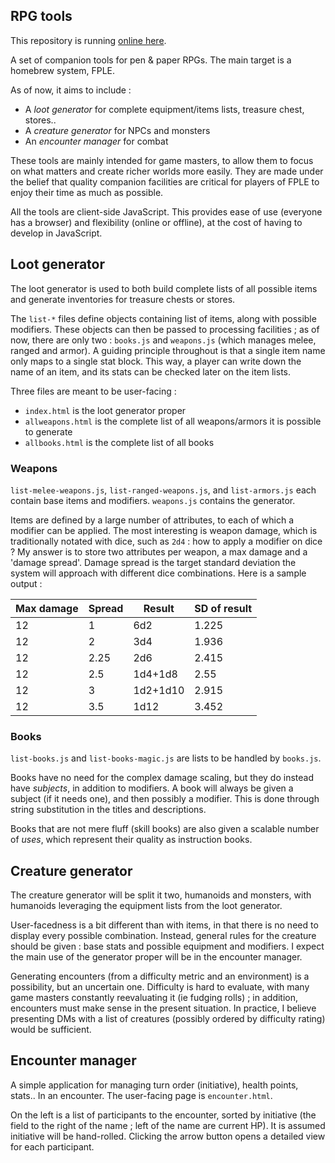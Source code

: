 ## RPG tools

This repository is running [online here](http://fple.richeli.eu/loot).

A set of companion tools for pen & paper RPGs. The main target is a homebrew system, FPLE.

As of now, it aims to include :
 - A *loot generator* for complete equipment/items lists, treasure chest, stores..
 - A *creature generator* for NPCs and monsters
 - An *encounter manager* for combat

These tools are mainly intended for game masters, to allow them to focus on what matters and create richer worlds more easily. They are made under the belief that quality companion facilities are critical for players of FPLE to enjoy their time as much as possible.

All the tools are client-side JavaScript. This provides ease of use (everyone has a browser) and flexibility (online or offline), at the cost of having to develop in JavaScript.

## Loot generator

The loot generator is used to both build complete lists of all possible items and generate inventories for treasure chests or stores.

The `list-*` files define objects containing list of items, along with possible modifiers. These objects can then be passed to processing facilities ; as of now, there are only two : `books.js` and `weapons.js` (which manages melee, ranged and armor). A guiding principle throughout is that a single item name only maps to a single stat block. This way, a player can write down the name of an item, and its stats can be checked later on the item lists.

Three files are meant to be user-facing :
 - `index.html` is the loot generator proper
 - `allweapons.html` is the complete list of all weapons/armors it is possible to generate
 - `allbooks.html` is the complete list of all books


### Weapons

`list-melee-weapons.js`, `list-ranged-weapons.js`, and `list-armors.js` each contain base items and modifiers. `weapons.js` contains the generator.

Items are defined by a large number of attributes, to each of which a modifier can be applied. The most interesting is weapon damage, which is traditionally notated with dice, such as `2d4` : how to apply a modifier on dice ? My answer is to store two attributes per weapon, a max damage and a 'damage spread'. Damage spread is the target standard deviation the system will approach with different dice combinations. Here is a sample output :

| Max damage | Spread | Result |SD of result|
|------------|--------|--------|------------|
|     12     |   1    |   6d2  | 1.225      |
|     12     |   2    |   3d4  | 1.936      |
|     12     |   2.25 |   2d6  | 2.415      |
|     12     |   2.5  |1d4+1d8 | 2.55       |
|     12     |   3    |1d2+1d10| 2.915      |
|     12     |   3.5  |  1d12  | 3.452      |


### Books

`list-books.js` and `list-books-magic.js` are lists to be handled by `books.js`.

Books have no need for the complex damage scaling, but they do instead have *subjects*, in addition to modifiers. A book will always be given a subject (if it needs one), and then possibly a modifier. This is done through string substitution in the titles and descriptions.

Books that are not mere fluff (skill books) are also given a scalable number of *uses*, which represent their quality as instruction books.

## Creature generator

The creature generator will be split it two, humanoids and monsters, with humanoids leveraging the equipment lists from the loot generator.

User-facedness is a bit different than with items, in that there is no need to display every possible combination. Instead, general rules for the creature should be given : base stats and possible equipment and modifiers. I expect the main use of the generator proper will be in the encounter manager.

Generating encounters (from a difficulty metric and an environment) is a possibility, but an uncertain one. Difficulty is hard to evaluate, with many game masters constantly reevaluating it (ie fudging rolls) ; in addition, encounters must make sense in the present situation. In practice, I believe presenting DMs with a list of creatures (possibly ordered by difficulty rating) would be sufficient.

## Encounter manager

A simple application for managing turn order (initiative), health points, stats.. In an encounter. The user-facing page is `encounter.html`.

On the left is a list of participants to the encounter, sorted by initiative (the field to the right of the name ; left of the name are current HP). It is assumed initiative will be hand-rolled.
Clicking the arrow button opens a detailed view for each participant.